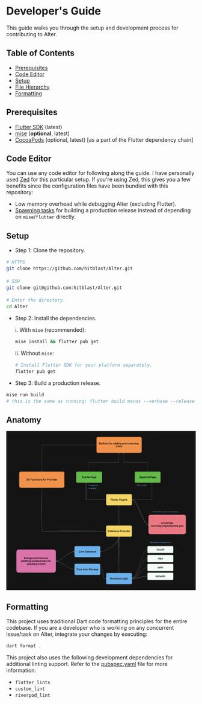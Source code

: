 # Developer's Guide

This guide walks you through the setup and development process for contributing to Alter.

## Table of Contents

- [Prerequisites](#prerequisites)
- [Code Editor](#code-editor)
- [Setup](#setup)
- [File Hierarchy](#file-hierarchy)
- [Formatting](#formatting)

## Prerequisites

- [Flutter SDK](https://flutter.dev/docs/get-started/install) (latest)
- [mise](https://mise.jdx.dev) (**optional**, latest)
- [CocoaPods](https://cocoapods.org) (optional, latest) [as a part of the Flutter dependency chain]

## Code Editor

You can use any code editor for following along the guide. I have personally used [Zed](https://zed.dev) for this
particular setup. If you're using Zed, this gives you a few benefits since the configuration files have been
bundled with this repository:

  - Low memory overhead while debugging Alter (excluding Flutter).
  - [Spawning tasks](https://zed.dev/docs/tasks) for building a production release instead of depending on `mise`/`flutter` directly.

## Setup

- Step 1: Clone the repository.

```bash
# HTTPS
git clone https://github.com/hitblast/Alter.git

# SSH
git clone git@github.com:hitblast/Alter.git

# Enter the directory.
cd Alter
```

- Step 2: Install the dependencies.

  i. With `mise` (recommended):

  ```bash
  mise install && flutter pub get
  ```

  ii. Without `mise`:

  ```bash
  # Install Flutter SDK for your platform separately.
  flutter pub get
  ```

- Step 3: Build a production release.

```bash
mise run build
# this is the same as running: flutter build macos --verbose --release --tree-shake-icons
```

## Anatomy

<img src="structure.png" alt="Anatomy of Alter">

## Formatting

This project uses traditional Dart code formatting principles for the entire codebase. If you are a developer
who is working on any concurrent issue/task on Alter, integrate your changes by executing:

```bash
dart format .
```

This project also uses the following development dependencies for additional linting support.
Refer to the [pubspec.yaml](../pubspec.yaml) file for more information:

- `flutter_lints`
- `custom_lint`
- `riverpod_lint`

